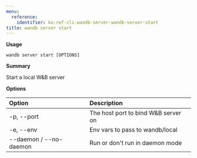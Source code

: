 ```yaml
---
menu:
  reference:
    identifier: ko-ref-cli-wandb-server-wandb-server-start
title: wandb server start
---
```


**Usage**

`wandb server start [OPTIONS]`

**Summary**

Start a local W&B server


**Options**

| **Option** | **Description** |
| :--- | :--- |
| -p, --port | The host port to bind W&B server on |
| -e, --env | Env vars to pass to wandb/local |
| --daemon / --no-daemon | Run or don't run in daemon mode |